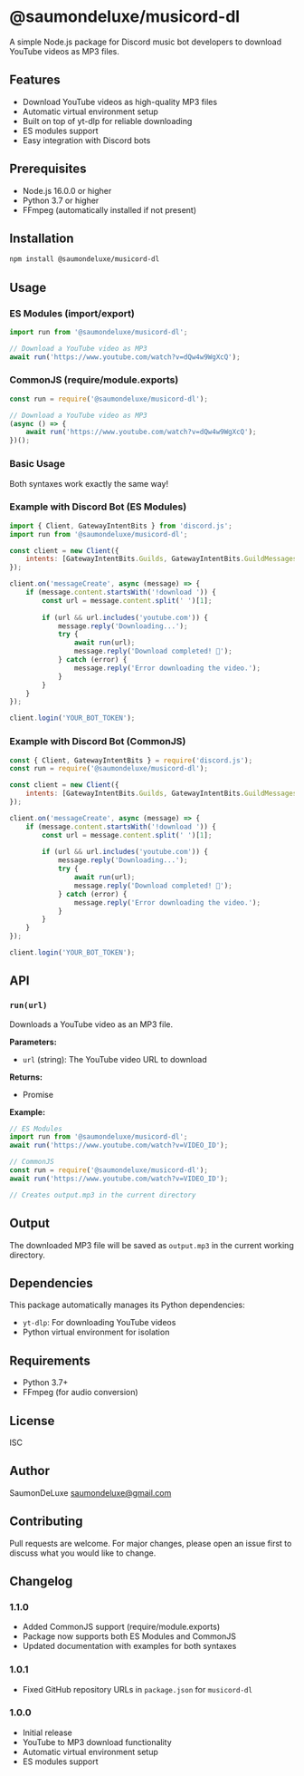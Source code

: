 # @saumondeluxe/musicord-dl

A simple Node.js package for Discord music bot developers to download YouTube videos as MP3 files.

## Features

- Download YouTube videos as high-quality MP3 files
- Automatic virtual environment setup
- Built on top of yt-dlp for reliable downloading
- ES modules support
- Easy integration with Discord bots

## Prerequisites

- Node.js 16.0.0 or higher
- Python 3.7 or higher
- FFmpeg (automatically installed if not present)

## Installation

```bash
npm install @saumondeluxe/musicord-dl
```

## Usage

### ES Modules (import/export)

```javascript
import run from '@saumondeluxe/musicord-dl';

// Download a YouTube video as MP3
await run('https://www.youtube.com/watch?v=dQw4w9WgXcQ');
```

### CommonJS (require/module.exports)

```javascript
const run = require('@saumondeluxe/musicord-dl');

// Download a YouTube video as MP3
(async () => {
    await run('https://www.youtube.com/watch?v=dQw4w9WgXcQ');
})();
```

### Basic Usage

Both syntaxes work exactly the same way!

### Example with Discord Bot (ES Modules)

```javascript
import { Client, GatewayIntentBits } from 'discord.js';
import run from '@saumondeluxe/musicord-dl';

const client = new Client({
    intents: [GatewayIntentBits.Guilds, GatewayIntentBits.GuildMessages, GatewayIntentBits.MessageContent]
});

client.on('messageCreate', async (message) => {
    if (message.content.startsWith('!download ')) {
        const url = message.content.split(' ')[1];
        
        if (url && url.includes('youtube.com')) {
            message.reply('Downloading...');
            try {
                await run(url);
                message.reply('Download completed! 🎵');
            } catch (error) {
                message.reply('Error downloading the video.');
            }
        }
    }
});

client.login('YOUR_BOT_TOKEN');
```

### Example with Discord Bot (CommonJS)

```javascript
const { Client, GatewayIntentBits } = require('discord.js');
const run = require('@saumondeluxe/musicord-dl');

const client = new Client({
    intents: [GatewayIntentBits.Guilds, GatewayIntentBits.GuildMessages, GatewayIntentBits.MessageContent]
});

client.on('messageCreate', async (message) => {
    if (message.content.startsWith('!download ')) {
        const url = message.content.split(' ')[1];
        
        if (url && url.includes('youtube.com')) {
            message.reply('Downloading...');
            try {
                await run(url);
                message.reply('Download completed! 🎵');
            } catch (error) {
                message.reply('Error downloading the video.');
            }
        }
    }
});

client.login('YOUR_BOT_TOKEN');
```

## API

### `run(url)`

Downloads a YouTube video as an MP3 file.

**Parameters:**
- `url` (string): The YouTube video URL to download

**Returns:**
- Promise<void>

**Example:**
```javascript
// ES Modules
import run from '@saumondeluxe/musicord-dl';
await run('https://www.youtube.com/watch?v=VIDEO_ID');

// CommonJS
const run = require('@saumondeluxe/musicord-dl');
await run('https://www.youtube.com/watch?v=VIDEO_ID');

// Creates output.mp3 in the current directory
```

## Output

The downloaded MP3 file will be saved as `output.mp3` in the current working directory.

## Dependencies

This package automatically manages its Python dependencies:
- `yt-dlp`: For downloading YouTube videos
- Python virtual environment for isolation

## Requirements

- Python 3.7+
- FFmpeg (for audio conversion)

## License

ISC

## Author

SaumonDeLuxe <saumondeluxe@gmail.com>

## Contributing

Pull requests are welcome. For major changes, please open an issue first to discuss what you would like to change.

## Changelog

### 1.1.0
- Added CommonJS support (require/module.exports)
- Package now supports both ES Modules and CommonJS
- Updated documentation with examples for both syntaxes

### 1.0.1
- Fixed GitHub repository URLs in `package.json` for `musicord-dl`

### 1.0.0
- Initial release
- YouTube to MP3 download functionality
- Automatic virtual environment setup
- ES modules support
